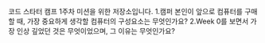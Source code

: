 코드 스타터 캠프 1주차 미션을 위한 저장소입니다.
1.캠퍼 본인이 앞으로 컴퓨터를 구매할 때, 가장 중요하게 생각할 컴퓨터의 구성요소는 무엇인가요?
2.Week 0를 보면서 가장 인상 깊었던 것은 무엇이었으며, 그 이유는 무엇인가요?
